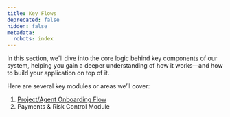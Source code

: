 ```yaml
---
title: Key Flows
deprecated: false
hidden: false
metadata:
  robots: index
---
```

In this section, we’ll dive into the core logic behind key components of our system, helping you gain a deeper understanding of how it works—and how to build your application on top of it.

Here are several key modules or areas we’ll cover:

1. [Project/Agent Onboarding Flow](../docs/tpay-sdk)
2. Payments & Risk Control Module